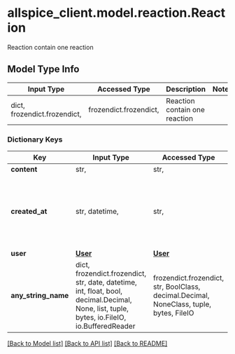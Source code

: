 # allspice_client.model.reaction.Reaction

Reaction contain one reaction

## Model Type Info
Input Type | Accessed Type | Description | Notes
------------ | ------------- | ------------- | -------------
dict, frozendict.frozendict,  | frozendict.frozendict,  | Reaction contain one reaction | 

### Dictionary Keys
Key | Input Type | Accessed Type | Description | Notes
------------ | ------------- | ------------- | ------------- | -------------
**content** | str,  | str,  |  | [optional] 
**created_at** | str, datetime,  | str,  |  | [optional] value must conform to RFC-3339 date-time
**user** | [**User**](User.md) | [**User**](User.md) |  | [optional] 
**any_string_name** | dict, frozendict.frozendict, str, date, datetime, int, float, bool, decimal.Decimal, None, list, tuple, bytes, io.FileIO, io.BufferedReader | frozendict.frozendict, str, BoolClass, decimal.Decimal, NoneClass, tuple, bytes, FileIO | any string name can be used but the value must be the correct type | [optional]

[[Back to Model list]](../../README.md#documentation-for-models) [[Back to API list]](../../README.md#documentation-for-api-endpoints) [[Back to README]](../../README.md)

